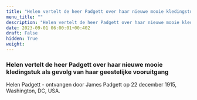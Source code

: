 ```yaml
---
title: "Helen vertelt de heer Padgett over haar nieuwe mooie kledingstuk als gevolg van haar geestelijke vooruitgang"
menu_title: ""
description: "Helen vertelt de heer Padgett over haar nieuwe mooie kledingstuk als gevolg van haar geestelijke vooruitgang"
date: 2023-09-01 06:00:01+00:402
draft: False
hidden: True
weight:
---
```

### Helen vertelt de heer Padgett over haar nieuwe mooie kledingstuk als gevolg van haar geestelijke vooruitgang

Helen Padgett - ontvangen door James Padgett op 22 december 1915, Washington, DC, USA.
